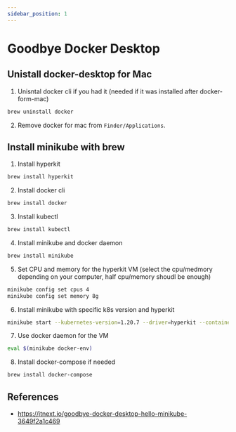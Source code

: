 ```yaml
---
sidebar_position: 1
---
```


# Goodbye Docker Desktop


## Unistall docker-desktop for Mac


1. Unisntal docker cli if you had it (needed if it was installed after docker-form-mac)

```bash
brew uninstall docker
```

2. Remove docker for mac from `Finder/Applications`.

## Install minikube with brew

1. Install hyperkit

```bash
brew install hyperkit
```

2. Install docker cli

```bash
brew install docker
```

3. Install kubectl

```bash
brew install kubectl
```

4. Install minikube and docker daemon

```bash
brew install minikube
```

5. Set CPU and memory for the hyperkit VM (select the cpu/medmory depending on your computer, half cpu/memory shoudl be enough)

```bash
minikube config set cpus 4
minikube config set memory 8g
```

6. Install minikube with specific k8s version and hyperkit

```bash
minikube start --kubernetes-version=1.20.7 --driver=hyperkit --container-runtime=docker
```


7. Use docker daemon for the VM

```bash
eval $(minikube docker-env)
```

8. Install docker-compose if needed

```bash
brew install docker-compose
```

## References

* https://itnext.io/goodbye-docker-desktop-hello-minikube-3649f2a1c469


